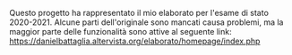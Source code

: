Questo progetto ha rappresentato il mio elaborato per l'esame di stato 2020-2021.
Alcune parti dell'originale sono mancati causa problemi, ma la maggior parte delle funzionalità sono attive al seguente link: https://danielbattaglia.altervista.org/elaborato/homepage/index.php
